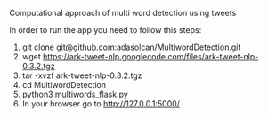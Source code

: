 Computational approach of multi word detection using tweets

In order to run the app you need to follow this steps: <br />
1. git clone git@github.com:adasolcan/MultiwordDetection.git <br />
2. wget https://ark-tweet-nlp.googlecode.com/files/ark-tweet-nlp-0.3.2.tgz <br />
3. tar -xvzf ark-tweet-nlp-0.3.2.tgz <br />
4. cd MultiwordDetection <br />
5. python3 multiwords_flask.py <br />
6. In your browser go to http://127.0.0.1:5000/ <br />
